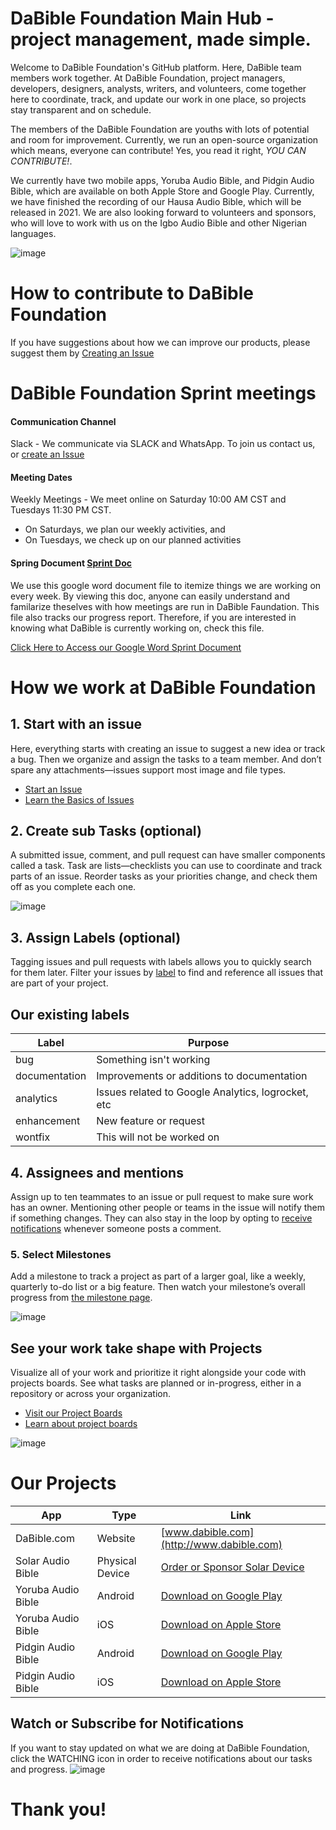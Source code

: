 # DaBible Foundation Main Hub - project management, made simple.

Welcome to DaBible Foundation's GitHub platform. Here, DaBible team members work together. At DaBible Foundation, project managers, developers, designers, analysts, writers, and volunteers, come together here to coordinate, track, and update our work in one place, so projects stay transparent and on schedule.

The members of the DaBible Foundation are youths with lots of potential and room for improvement. Currently, we run an open-source organization which means, everyone can contribute! Yes, you read it right, *YOU CAN CONTRIBUTE!*.

We currently have two mobile apps, Yoruba Audio Bible, and Pidgin Audio Bible,  which are available on both Apple Store and Google Play. Currently, we have finished the recording of our Hausa Audio Bible, which will be released in 2021. We are also looking forward to volunteers and sponsors, who will love to work with us on the Igbo Audio Bible and other Nigerian languages.

![image](https://user-images.githubusercontent.com/23180033/110568425-942b5c80-8118-11eb-8664-e5bfabd5ae44.png)


# How to contribute to DaBible Foundation
If you have suggestions about how we can improve our products, please suggest them by [Creating an Issue](https://github.com/DaBible-Foundation/DaBible-MainHub/issues/new)

# DaBible Foundation Sprint meetings  

#### Communication Channel
Slack - We communicate via SLACK and WhatsApp. To join us contact us, or [create an Issue](https://github.com/DaBible-Foundation/DaBible-MainHub/issues/new)

#### Meeting Dates
Weekly Meetings - We meet online on Saturday 10:00 AM CST and Tuesdays 11:30 PM CST.
- On Saturdays, we plan our weekly activities, and
- On Tuesdays, we check up on our planned activities

#### Spring Document [Sprint Doc](https://docs.google.com/document/d/1_snfl-2eV8Q_EdZ8YIwQETmgsSWPO8MNVtMlcqLFoiY)
We use this google word document file to itemize things we are working on every week. By viewing this doc, anyone can easily understand and familarize theselves with how meetings are run in DaBible Faundation. This file also tracks our progress report. Therefore, if you are interested in knowing what DaBible is currently working on, check this file.

[Click Here to Access our Google Word Sprint Document](https://docs.google.com/document/d/1_snfl-2eV8Q_EdZ8YIwQETmgsSWPO8MNVtMlcqLFoiY)



# How we work at DaBible Foundation

## 1. Start with an issue
Here, everything starts with creating an issue to suggest a new idea or track a bug. Then we organize and assign the tasks to a team member. And don’t spare any attachments—issues support most image and file types. 

- [Start an Issue](https://github.com/DaBible-Foundation/DaBible-MainHub/issues/new)
- [Learn the Basics of Issues](https://docs.github.com/articles/managing-your-work-with-issues/)


## 2.  Create sub Tasks (optional)
A submitted issue, comment, and pull request can have smaller components called a task. Task are lists—checklists you can use to coordinate and track parts of an issue. Reorder tasks as your priorities change, and check them off as you complete each one.

![image](https://user-images.githubusercontent.com/23180033/110569109-a9ed5180-8119-11eb-8e7f-3eff9f5da144.png)


## 3. Assign Labels (optional)
Tagging issues and pull requests with labels allows you to quickly search for them later. Filter your issues by [label](https://docs.github.com/articles/applying-labels-to-issues-and-pull-requests/) to find and reference all issues that are part of your project.

## Our existing labels

| Label | Purpose |
| ----------- | ----------- |
| bug| Something isn't working |
| documentation | Improvements or additions to documentation |
| analytics | Issues related to Google Analytics, logrocket, etc |
| enhancement | New feature or request |
| wontfix | This will not be worked on |



## 4. Assignees and mentions
Assign up to ten teammates to an issue or pull request to make sure work has an owner. Mentioning other people or teams in the issue will notify them if something changes. They can also stay in the loop by opting to [receive notifications](https://docs.github.com/articles/about-notifications/) whenever someone posts a comment.


### 5. Select Milestones
Add a milestone to track a project as part of a larger goal, like a weekly, quarterly to-do list or a big feature. Then watch your milestone’s overall progress from [the milestone page](https://github.com/DaBible-Foundation/DaBible-MainHub/milestones).

![image](https://user-images.githubusercontent.com/23180033/110569208-d43f0f00-8119-11eb-98ba-761b66023fff.png)


## See your work take shape with Projects
Visualize all of your work and prioritize it right alongside your code with projects boards. See what tasks are planned or in-progress, either in a repository or across your organization. 

- [Visit our Project Boards](https://github.com/DaBible-Foundation/DaBible-MainHub/projects)
- [Learn about project boards](https://docs.github.com/articles/about-project-boards/)

![image](https://user-images.githubusercontent.com/23180033/110567835-bcff2200-8117-11eb-8d64-e92d9c7ba4b8.png)

# Our Projects
|App|Type|Link|
| ----------- | ----------- | ----------- |
|DaBible.com | Website | [www.dabible.com](http://www.dabible.com)|
|Solar Audio Bible|Physical Device|[Order or Sponsor Solar Device](https://dabible.com/solar-powered-audio-bible-player-for-the-elderly/)|
|Yoruba Audio Bible|Android|[Download on Google Play](https://play.google.com/store/apps/details?id=net.yorubabible.audiobible)|
|Yoruba Audio Bible|iOS|[Download on Apple Store](https://itunes.apple.com/us/app/yoruba-audio-bible/id1079050631)|
|Pidgin Audio Bible|Android|[Download on Google Play](https://play.google.com/store/apps/details?id=com.dabible.pidgin)|
|Pidgin Audio Bible|iOS|[Download on Apple Store](https://apps.apple.com/us/app/pidgin-audio-bible/id1492872631?ls=1)|



## Watch or Subscribe for Notifications
If you want to stay updated on what we are doing at DaBible Foundation, click the WATCHING icon in order to receive notifications about our tasks and progress.
![image](https://user-images.githubusercontent.com/23180033/110569431-2122e580-811a-11eb-99d1-f51040983bf4.png)




# Thank you!

